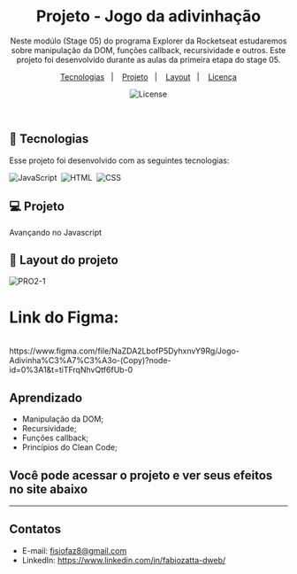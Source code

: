 
<h1 align="center"> Projeto - Jogo da adivinhação </h1>

<p align="center">
Neste modúlo (Stage 05) do programa Explorer da Rocketseat estudaremos sobre manipulação da DOM, funções callback, recursividade e outros.
Este projeto foi desenvolvido durante as aulas da primeira etapa do stage 05.
</p>

<p align="center">
  <a href="#-tecnologias">Tecnologias</a>&nbsp;&nbsp;&nbsp;|&nbsp;&nbsp;&nbsp;
  <a href="#-projeto">Projeto</a>&nbsp;&nbsp;&nbsp;|&nbsp;&nbsp;&nbsp;
  <a href="#-layout">Layout</a>&nbsp;&nbsp;&nbsp;|&nbsp;&nbsp;&nbsp;
  <a href="#memo-licença">Licença</a>
</p>

<p align="center">
  <img alt="License" src="https://img.shields.io/static/v1?label=license&message=MIT&color=49AA26&labelColor=000000">
</p>

<br>

## 🚀 Tecnologias

Esse projeto foi desenvolvido com as seguintes tecnologias:

![JavaScript](https://img.shields.io/badge/-JavaScript-05122A?style=flat&logo=javascript)&nbsp;
![HTML](https://img.shields.io/badge/-HTML-05122A?style=flat&logo=HTML5)&nbsp;
![CSS](https://img.shields.io/badge/-CSS-05122A?style=flat&logo=CSS3&logoColor=1572B6)&nbsp;

## 💻 Projeto

Avançando no Javascript

## 🔖 Layout do projeto

![PRO2-1](https://user-images.githubusercontent.com/94652702/218311709-fd5d812f-c945-4b5a-a4ab-09695d20b501.png)
<br>
# Link do Figma: 
<br>
https://www.figma.com/file/NaZDA2LbofP5DyhxnvY9Rg/Jogo-Adivinha%C3%A7%C3%A3o-(Copy)?node-id=0%3A1&t=tiTFrqNhvQtf6fUb-0
<br>

## Aprendizado

- Manipulação da DOM;
- Recursividade;
- Funções callback;
- Princípios do Clean Code;

## Você pode acessar o projeto e ver seus efeitos no site abaixo

---
## Contatos

- E-mail: fisiofaz8@gmail.com
- LinkedIn: https://www.linkedin.com/in/fabiozatta-dweb/